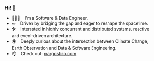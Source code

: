 ### Hi! 👋

- 🧑🏻‍💻 &ensp; I'm a Software & Data Engineer.
- ∞  &ensp; Driven by bridging the gap and eager to reshape the spacetime.
- 🛠 &ensp; Interested in highly concurrent and distributed systems, reactive and event-driven architecture.
- 🌍 &ensp; Deeply curious about the intersection between Climate Change, Earth Observation and Data & Software Engineering.
- 📫 &ensp; Check out: [margostino.com](https://margostino.com)
